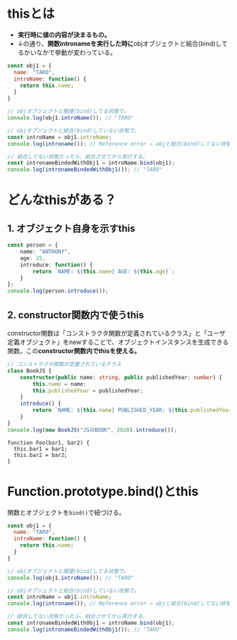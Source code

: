 # thisとは
- **実行時に値の内容が決まるもの。**
- ↓の通り、**関数intronameを実行した時に**objオブジェクトと結合(bind)してるかいなかで挙動が変わっている。
```js
const obj1 = {
  name: "TARO",
  introName: function() {
    return this.name;
  }
}

// objオブジェクトと関連(bind)してる状態で。
console.log(obj1.introName()); // "TARO"

// objオブジェクトと結合(bind)していない状態で。
const introName = obj1.introName;
console.log(introname()); // Reference error → objと結合(bind)してない状態。

// 結合してない状態だったら、結合させてから実行する。
const intronameBindedWithObj1 = introName.bind(obj1);
console.log(intronameBindedWithObj1()); // "TARO"
```

# どんなthisがある？

## 1. オブジェクト自身を示すthis
```ts
const person = {
    name: "ANTHONY",
    age: 25,
    introduce: function() {
        return `NAME: ${this.name} AGE: ${this.age}`;
    }
};
console.log(person.introduce());
```

## 2. constructor関数内で使うthis
constructor関数は「コンストラクタ関数が定義されているクラス」と「ユーザ定義オブジェクト」をnewすることで、オブジェクトインスタンスを生成できる関数。この**constructor関数内でthisを使える。**
```ts
// コンストラクタ関数が定義されているクラス
class BookJS {
    constructor(public name: string, public publishedYear: number) {
        this.name = name;
        this.publishedYear = publishedYear;
    }
    introduce() {
        return `NAME: ${this.name} PUBLISHED_YEAR: ${this.publishedYear}`;
    }
}
console.log(new BookJS("JSのBOOK", 2020).introduce());
```
```ts:ユーザ定義オブジェクト
function Foo(bar1, bar2) {
  this.bar1 = bar1;
  this.bar2 = bar2;
}
```

# Function.prototype.bind()とthis
関数とオブジェクトを`bind()`で紐づける。
```js
const obj1 = {
  name: "TARO",
  introName: function() {
    return this.name;
  }
}

// objオブジェクトと関連(bind)してる状態で。
console.log(obj1.introName()); // "TARO"

// objオブジェクトと結合(bind)していない状態で。
const introName = obj1.introName;
console.log(introname()); // Reference error → objと結合(bind)してない状態。

// 結合してない状態だったら、結合させてから実行する。
const intronameBindedWithObj1 = introName.bind(obj1);
console.log(intronameBindedWithObj1()); // "TARO"
```
